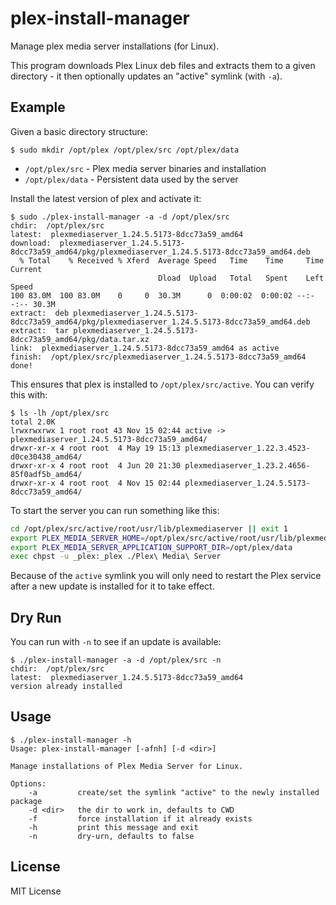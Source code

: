 plex-install-manager
====================

Manage plex media server installations (for Linux).

This program downloads Plex Linux deb files and extracts them to a given
directory - it then optionally updates an "active" symlink (with `-a`).

Example
-------

Given a basic directory structure:

    $ sudo mkdir /opt/plex /opt/plex/src /opt/plex/data

- `/opt/plex/src` - Plex media server binaries and installation
- `/opt/plex/data` - Persistent data used by the server

Install the latest version of plex and activate it:

    $ sudo ./plex-install-manager -a -d /opt/plex/src
    chdir:  /opt/plex/src
    latest:  plexmediaserver_1.24.5.5173-8dcc73a59_amd64
    download:  plexmediaserver_1.24.5.5173-8dcc73a59_amd64/pkg/plexmediaserver_1.24.5.5173-8dcc73a59_amd64.deb
      % Total    % Received % Xferd  Average Speed   Time    Time     Time  Current
                                     Dload  Upload   Total   Spent    Left  Speed
    100 83.0M  100 83.0M    0     0  30.3M      0  0:00:02  0:00:02 --:--:-- 30.3M
    extract:  deb plexmediaserver_1.24.5.5173-8dcc73a59_amd64/pkg/plexmediaserver_1.24.5.5173-8dcc73a59_amd64.deb
    extract:  tar plexmediaserver_1.24.5.5173-8dcc73a59_amd64/pkg/data.tar.xz
    link:  plexmediaserver_1.24.5.5173-8dcc73a59_amd64 as active
    finish:  /opt/plex/src/plexmediaserver_1.24.5.5173-8dcc73a59_amd64
    done!

This ensures that plex is installed to `/opt/plex/src/active`.  You can verify
this with:

    $ ls -lh /opt/plex/src
    total 2.0K
    lrwxrwxrwx 1 root root 43 Nov 15 02:44 active -> plexmediaserver_1.24.5.5173-8dcc73a59_amd64/
    drwxr-xr-x 4 root root  4 May 19 15:13 plexmediaserver_1.22.3.4523-d0ce30438_amd64/
    drwxr-xr-x 4 root root  4 Jun 20 21:30 plexmediaserver_1.23.2.4656-85f0adf5b_amd64/
    drwxr-xr-x 4 root root  4 Nov 15 02:44 plexmediaserver_1.24.5.5173-8dcc73a59_amd64/

To start the server you can run something like this:

``` bash
cd /opt/plex/src/active/root/usr/lib/plexmediaserver || exit 1
export PLEX_MEDIA_SERVER_HOME=/opt/plex/src/active/root/usr/lib/plexmediaserver
export PLEX_MEDIA_SERVER_APPLICATION_SUPPORT_DIR=/opt/plex/data
exec chpst -u _plex:_plex ./Plex\ Media\ Server
```

Because of the `active` symlink you will only need to restart the Plex service
after a new update is installed for it to take effect.

Dry Run
-------

You can run with `-n` to see if an update is available:

    $ ./plex-install-manager -a -d /opt/plex/src -n
    chdir:  /opt/plex/src
    latest:  plexmediaserver_1.24.5.5173-8dcc73a59_amd64
    version already installed

Usage
-----

    $ ./plex-install-manager -h
    Usage: plex-install-manager [-afnh] [-d <dir>]

    Manage installations of Plex Media Server for Linux.

    Options:
        -a         create/set the symlink "active" to the newly installed package
        -d <dir>   the dir to work in, defaults to CWD
        -f         force installation if it already exists
        -h         print this message and exit
        -n         dry-urn, defaults to false

License
-------

MIT License
